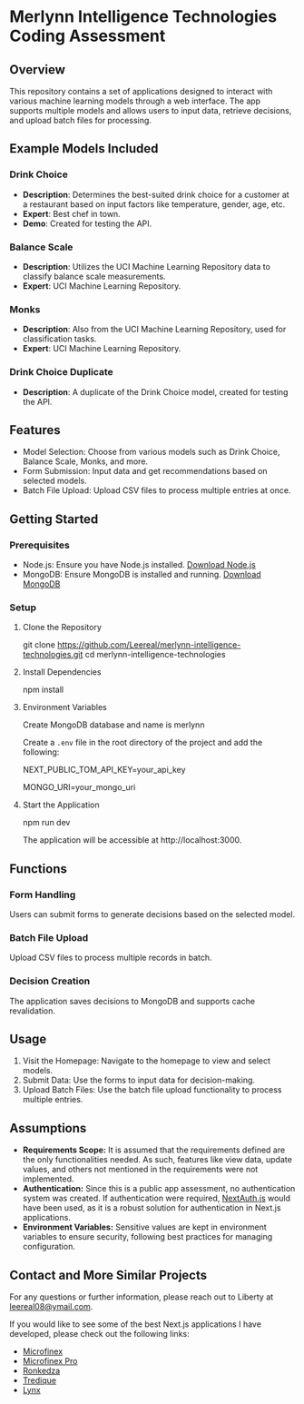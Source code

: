 # Merlynn Intelligence Technologies Coding Assessment

## Overview

This repository contains a set of applications designed to interact with various machine learning models through a web interface. The app supports multiple models and allows users to input data, retrieve decisions, and upload batch files for processing.

## Example Models Included

### Drink Choice

- **Description**: Determines the best-suited drink choice for a customer at a restaurant based on input factors like temperature, gender, age, etc.
- **Expert**: Best chef in town.
- **Demo**: Created for testing the API.

### Balance Scale

- **Description**: Utilizes the UCI Machine Learning Repository data to classify balance scale measurements.
- **Expert**: UCI Machine Learning Repository.

### Monks

- **Description**: Also from the UCI Machine Learning Repository, used for classification tasks.
- **Expert**: UCI Machine Learning Repository.

### Drink Choice Duplicate

- **Description**: A duplicate of the Drink Choice model, created for testing the API.

## Features

- Model Selection: Choose from various models such as Drink Choice, Balance Scale, Monks, and more.
- Form Submission: Input data and get recommendations based on selected models.
- Batch File Upload: Upload CSV files to process multiple entries at once.

## Getting Started

### Prerequisites

- Node.js: Ensure you have Node.js installed. [Download Node.js](https://nodejs.org/)
- MongoDB: Ensure MongoDB is installed and running. [Download MongoDB](https://www.mongodb.com/try/download/community)

### Setup

1. Clone the Repository

   git clone https://github.com/Leereal/merlynn-intelligence-technologies.git
   cd merlynn-intelligence-technologies

2. Install Dependencies

   npm install

3. Environment Variables

   Create MongoDB database and name is merlynn

   Create a `.env` file in the root directory of the project and add the following:

   NEXT_PUBLIC_TOM_API_KEY=your_api_key

   MONGO_URI=your_mongo_uri

4. Start the Application

   npm run dev

   The application will be accessible at http://localhost:3000.

## Functions

### Form Handling

Users can submit forms to generate decisions based on the selected model.

### Batch File Upload

Upload CSV files to process multiple records in batch.

### Decision Creation

The application saves decisions to MongoDB and supports cache revalidation.

## Usage

1. Visit the Homepage: Navigate to the homepage to view and select models.
2. Submit Data: Use the forms to input data for decision-making.
3. Upload Batch Files: Use the batch file upload functionality to process multiple entries.

## Assumptions

- **Requirements Scope:** It is assumed that the requirements defined are the only functionalities needed. As such, features like view data, update values, and others not mentioned in the requirements were not implemented.
- **Authentication:** Since this is a public app assessment, no authentication system was created. If authentication were required, [NextAuth.js](https://next-auth.js.org/) would have been used, as it is a robust solution for authentication in Next.js applications.
- **Environment Variables:** Sensitive values are kept in environment variables to ensure security, following best practices for managing configuration.

## Contact and More Similar Projects

For any questions or further information, please reach out to Liberty at [leereal08@ymail.com](mailto:leereal08@ymail.com).

If you would like to see some of the best Next.js applications I have developed, please check out the following links:

- [Microfinex](https://github.com/Leereal/microfinex-frontend)
- [Microfinex Pro](https://github.com/Leereal/microfinex-pro)
- [Ronkedza](https://github.com/Leereal/official-ronkedza)
- [Tredique](https://github.com/Leereal/tredique-frontend)
- [Lynx](https://github.com/Leereal/lynx-official)
